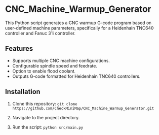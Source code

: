 # CNC_Machine_Warmup_Generator

This Python script generates a CNC warmup G-code program based on user-defined machine parameters, specifically for a Heidenhain TNC640 controller and Fanuc 31i controller.

## Features

- Supports multiple CNC machine configurations.
- Configurable spindle speed and feedrate.
- Option to enable flood coolant.
- Outputs G-code formatted for Heidenhain TNC640 controllers.

## Installation

1. Clone this repository:
   `git clone https://github.com/CheckMiniMap/CNC_Machine_Warmup_Generator.git`

2. Navigate to the project directory.

3. Run the script:
   `python src/main.py`
